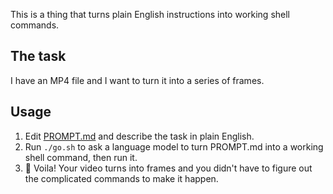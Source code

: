 This is a thing that turns plain English instructions into working shell commands.

## The task

I have an MP4 file and I want to turn it into a series of frames.

## Usage

1. Edit [PROMPT.md](PROMPT.md) and describe the task in plain English.
2. Run `./go.sh` to ask a language model to turn PROMPT.md into a working shell command, then run it.
3. 🎉 Voila! Your video turns into frames and you didn't have to figure out the complicated commands to make it happen.
